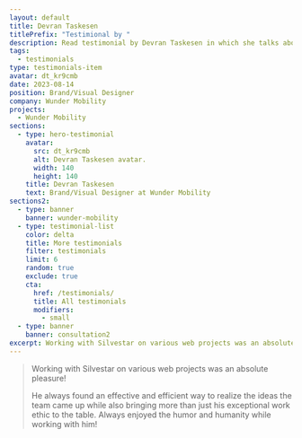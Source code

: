 ```yaml
---
layout: default
title: Devran Taskesen
titlePrefix: "Testimional by "
description: Read testimonial by Devran Taskesen in which she talks about her positive experience in working with Silvestar Bistrović.
tags:
  - testimonials
type: testimonials-item
avatar: dt_kr9cmb
date: 2023-08-14
position: Brand/Visual Designer
company: Wunder Mobility
projects:
  - Wunder Mobility
sections:
  - type: hero-testimonial
    avatar:
      src: dt_kr9cmb
      alt: Devran Taskesen avatar.
      width: 140
      height: 140
    title: Devran Taskesen
    text: Brand/Visual Designer at Wunder Mobility
sections2:
  - type: banner
    banner: wunder-mobility
  - type: testimonial-list
    color: delta
    title: More testimonials
    filter: testimonials
    limit: 6
    random: true
    exclude: true
    cta:
      href: /testimonials/
      title: All testimonials
      modifiers:
        - small
  - type: banner
    banner: consultation2
excerpt: Working with Silvestar on various web projects was an absolute pleasure! He always found...
---
```


> Working with Silvestar on various web projects was an absolute pleasure!
>
> He always found an effective and efficient way to realize the ideas the team came up while also bringing more than just his exceptional work ethic to the table. Always enjoyed the humor and humanity while working with him!
